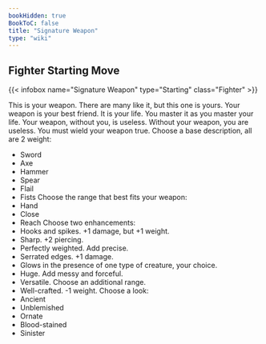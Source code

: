 ```yaml
---
bookHidden: true
BookToC: false
title: "Signature Weapon"
type: "wiki"
---
```

## Fighter Starting Move
{{< infobox name="Signature Weapon" type="Starting" class="Fighter" >}}

This is your weapon. There are many like it, but this one is yours. Your weapon is your best friend. It is your life. You master it as you master your life. Your weapon, without you, is useless. Without your weapon, you are useless. You must wield your weapon true.
Choose a base description, all are 2 weight:
  * Sword
  * Axe
  * Hammer
  * Spear
  * Flail
  * Fists
Choose the range that best fits your weapon:
  * Hand
  * Close
  * Reach
Choose two enhancements:
  * Hooks and spikes. +1 damage, but +1 weight.
  * Sharp. +2 piercing.
  * Perfectly weighted. Add precise.
  * Serrated edges. +1 damage.
  * Glows in the presence of one type of creature, your choice.
  * Huge. Add messy and forceful.
  * Versatile. Choose an additional range.
  * Well-crafted. -1 weight.
Choose a look:
  * Ancient
  * Unblemished
  * Ornate
  * Blood-stained
  * Sinister